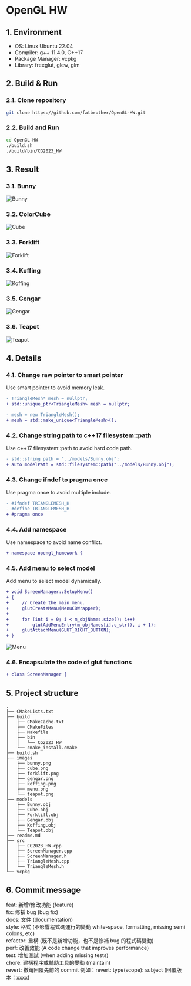 # OpenGL HW

## 1. Environment

* OS: Linux Ubuntu 22.04
* Compiler: g++ 11.4.0, C++17
* Package Manager: vcpkg
* Library: freeglut, glew, glm

## 2. Build & Run

### 2.1. Clone repository

```bash
git clone https://github.com/fatbrother/OpenGL-HW.git
```

### 2.2. Build and Run

```bash
cd OpenGL-HW
./build.sh
./build/bin/CG2023_HW
```

## 3. Result

### 3.1. Bunny

![Bunny](./images/bunny.png)

### 3.2. ColorCube
![Cube](./images/cube.png)

### 3.3. Forklift
![Forklift](./images/forklift.png)

### 3.4. Koffing
![Koffing](./images/koffing.png)

### 3.5. Gengar
![Gengar](./images/gengar.png)

### 3.6. Teapot
![Teapot](./images/teapot.png)

## 4. Details

### 4.1. Change raw pointer to smart pointer

Use smart pointer to avoid memory leak.
```diff
- TriangleMesh* mesh = nullptr;
+ std::unique_ptr<TriangleMesh> mesh = nullptr;
```

```diff
- mesh = new TriangleMesh();
+ mesh = std::make_unique<TriangleMesh>();
```

### 4.2. Change string path to c++17 filesystem::path

Use c++17 filesystem::path to avoid hard code path.
```diff
- std::string path = "../models/Bunny.obj";
+ auto modelPath = std::filesystem::path("../models/Bunny.obj");
```

### 4.3. Change ifndef to pragma once

Use pragma once to avoid multiple include.
```diff
- #ifndef TRIANGLEMESH_H
- #define TRIANGLEMESH_H
+ #pragma once
```

### 4.4. Add namespace

Use namespace to avoid name conflict.
```diff
+ namespace opengl_homework {
```

### 4.5. Add menu to select model

Add menu to select model dynamically.
```diff
+ void ScreenManager::SetupMenu()
+ {
+     // Create the main menu.
+     glutCreateMenu(MenuCBWrapper);
+     
+     for (int i = 0; i < m_objNames.size(); i++) 
+         glutAddMenuEntry(m_objNames[i].c_str(), i + 1);
+     glutAttachMenu(GLUT_RIGHT_BUTTON);
+ }
```

![Menu](images/menu.png)

### 4.6. Encapsulate the code of glut functions

```diff
+ class ScreenManager {
```


## 5. Project structure

```
.
├── CMakeLists.txt
├── build
│   ├── CMakeCache.txt
│   ├── CMakeFiles
│   ├── Makefile
│   ├── bin
│   │   └── CG2023_HW
│   └── cmake_install.cmake
├── build.sh
├── images
│   ├── bunny.png
│   ├── cube.png
│   ├── forklift.png
│   ├── gengar.png
│   ├── koffing.png
│   ├── menu.png
│   └── teapot.png
├── models
│   ├── Bunny.obj
│   ├── Cube.obj
│   ├── Forklift.obj
│   ├── Gengar.obj
│   ├── Koffing.obj
│   └── Teapot.obj
├── readme.md
├── src
│   ├── CG2023_HW.cpp
│   ├── ScreenManager.cpp
│   ├── ScreenManager.h
│   ├── TriangleMesh.cpp
│   └── TriangleMesh.h
└── vcpkg
```
## 6. Commit message

feat: 新增/修改功能 (feature)  
fix: 修補 bug (bug fix)  
docs: 文件 (documentation)  
style: 格式 (不影響程式碼運行的變動 white-space, formatting, missing semi colons, etc)  
refactor: 重構 (既不是新增功能，也不是修補 bug 的程式碼變動)  
perf: 改善效能 (A code change that improves performance)  
test: 增加測試 (when adding missing tests)  
chore: 建構程序或輔助工具的變動 (maintain)  
revert: 撤銷回覆先前的 commit 例如：revert: type(scope): subject (回覆版本：xxxx)  
